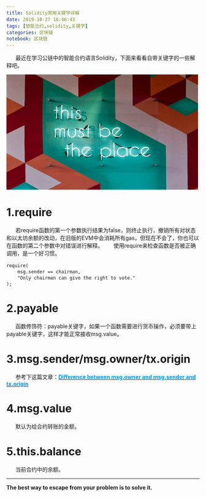 ```yaml
---
title: Solidity常用关键字详解
date: 2019-10-27 16:46:43
tags: [智能合约,solidity,关键字]
categories: 区块链
notebook: 区块链
---
```


&nbsp;&nbsp;&nbsp;&nbsp;&nbsp;&nbsp;最近在学习公链中的智能合约语言Solidity，下面来看看自带关键字的一些解释吧。

<img src="Solidity常用关键字详解/solidity_keyword.jpeg" width="500" height="300"/>

<!-- more -->

# 1.require
&nbsp;&nbsp;&nbsp;&nbsp;&nbsp;&nbsp;若require函数的第一个参数执行结果为false，则终止执行，撤销所有对状态和以太坊余额的改动，在旧版的EVM中会消耗所有gas，但现在不会了，你也可以在函数的第二个参数中对错误进行解释。
&nbsp;&nbsp;&nbsp;&nbsp;&nbsp;&nbsp;使用require来检查函数是否被正确调用，是一个好习惯。
```
require(
    msg.sender == chairman,
    "Only chairman can give the right to vote."
);
```

# 2.payable
&nbsp;&nbsp;&nbsp;&nbsp;&nbsp;&nbsp;函数修饰符：payable关键字，如果一个函数需要进行货币操作，必须要带上payable关键字，这样才能正常接收msg.value。


# 3.msg.sender/msg.owner/tx.origin
&nbsp;&nbsp;&nbsp;&nbsp;&nbsp;&nbsp;参考下这篇文章：<b><a>[<font color=#0099ff>Difference between msg.owner and msg.sender and tx.origin</font>](http://wetech.top/2019/10/27/%E6%99%BA%E8%83%BD%E5%90%88%E7%BA%A6%E8%AF%AD%E8%A8%80solidity%E4%B8%ADmsg-sender-msg-owner%E5%92%8Ctx-origin%E5%8C%BA%E5%88%AB/)</b>


# 4.msg.value
&nbsp;&nbsp;&nbsp;&nbsp;&nbsp;&nbsp;默认为给合约转账的金额。

# 5.this.balance
&nbsp;&nbsp;&nbsp;&nbsp;&nbsp;&nbsp;当前合约中的余额。



- - -
<b>The best way to escape from your problem is to solve it.</b>